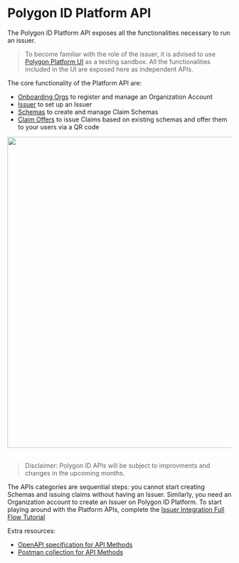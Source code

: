# Polygon ID Platform API

The Polygon ID Platform API exposes all the functionalities necessary to run an issuer.

> To become familiar with the role of the issuer, it is advised to use  [Polygon Platform UI](https://platform-test.polygonid.com) as a testing sandbox. All the functionalities included in the UI are exposed here as independent APIs.

The core functionality of the Platform API are:

- [Onboarding Orgs](./onboarding-orgs/apis.md) to register and manage an Organization Account
- [Issuer](./issuer/apis.md) to set up an Issuer
- [Schemas](./schemas/apis.md) to create and manage Claim Schemas
- [Claim Offers](./offers/apis.md) to issue Claims based on existing schemas and offer them to your users via a QR code

<div align="center">
<img src="../../../imgs/platform-api-1.png" width="700" align="center" />
</div>
<br>

> Disclaimer: Polygon ID APIs will be subject to improvments and changes in the upcoming months.

The APIs categories are sequential steps: you cannot start creating Schemas and issuing claims without having an Issuer. Similarly, you need an Organization account to create an Issuer on Polygon ID Platform.
To start playing around with the Platform APIs, complete the [Issuer Integration Full Flow Tutorial](./flow-tutorial/happy-path.md)

Extra resources: 

- [OpenAPI specification for API Methods](https://api-staging.polygonid.com/)
- [Postman collection for API Methods](https://www.postman.com/dark-star-200015/workspace/public/request/23322631-2dfc4ac1-4089-4062-8e0c-e862261da70f)